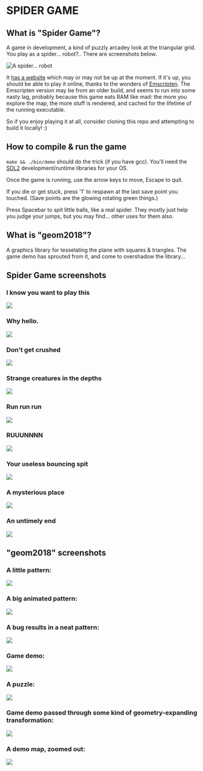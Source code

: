 # SPIDER GAME


## What is "Spider Game"?

A game in development, a kind of puzzly arcadey look at the triangular grid.
You play as a spider... robot?..
There are screenshots below.

![A spider... robot](/www/img/player.png)

It [has a website](http://depths.bayersglassey.com) which may or may not be up at the moment.
If it's up, you should be able to play it online, thanks to the wonders of
[Emscripten](https://emscripten.org/).
The Emscripten version may be from an older build, and seems to run into some nasty lag,
probably because this game eats RAM like mad: the more you explore the map, the more stuff
is rendered, and cached for the lifetime of the running executable.

So if you enjoy playing it at all, consider cloning this repo and attempting to build it locally! :)


## How to compile & run the game

``make && ./bin/demo`` should do the trick (if you have gcc).
You'll need the [SDL2](https://www.libsdl.org/) development/runtime libraries for your OS.

Once the game is running, use the arrow keys to move, Escape to quit.

If you die or get stuck, press '1' to respawn at the last save point you touched.
(Save points are the glowing rotating green things.)

Press Spacebar to spit little balls, like a real spider.
They mostly just help you judge your jumps, but you may find... other uses for them also.


## What is "geom2018"?

A graphics library for tesselating the plane with squares & triangles.
The game demo has sprouted from it, and come to overshadow the library...


## Spider Game screenshots

### I know you want to play this
![](/img/title.png)

### Why hello.
![](/img/start_0.gif)

### Don't get crushed
![](/img/big_0.gif)

### Strange creatures in the depths
![](/img/jungle_0.gif)

### Run run run
![](/img/jungle_1.gif)

### RUUUNNNN
![](/img/jungle_2.gif)

### Your useless bouncing spit
![](/img/map1_0.gif)

### A mysterious place
![](/img/screen7.png)

### An untimely end
![](/img/screen8.png)


## "geom2018" screenshots

### A little pattern:
![](/img/screen4.png)

### A big animated pattern:
![](/img/screen3.png)

### A bug results in a neat pattern:
![](/img/screen1.png)

### Game demo:
![](/img/screen2.png)

### A puzzle:
![](/img/demo1.png)

### Game demo passed through some kind of geometry-expanding transformation:
![](/img/screen5.png)

### A demo map, zoomed out:
![](/img/demo2.png)


